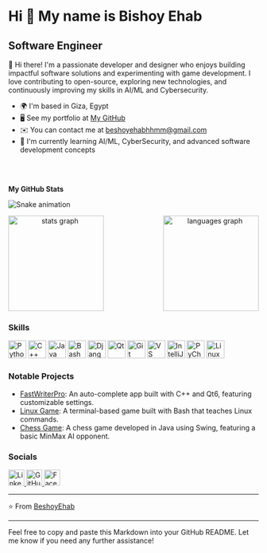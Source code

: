 # Hi 👋 My name is Bishoy Ehab

## Software Engineer

👋 Hi there! I'm a passionate developer and designer who enjoys building impactful software solutions and experimenting with game development. I love contributing to open-source, exploring new technologies, and continuously improving my skills in AI/ML and Cybersecurity.

* 🌍 I'm based in Giza, Egypt
* 🖥️ See my portfolio at [My GitHub](https://github.com/BeshoyEhab)
* ✉️ You can contact me at [beshoyehabhhmm@gmail.com](mailto:beshoyehabhhmm@gmail.com)
* 🧐 I'm currently learning AI/ML, CyberSecurity, and advanced software development concepts

<br/><br/>

**My GitHub Stats**

![Snake animation](https://raw.githubusercontent.com/BeshoyEhab/BeshoyEhab/output/snake.svg)

<div align="center" style="display: flex; justify-content: space-between; gap: 20px; flex-wrap: wrap; max-width: 1000px; margin: auto;">
  <img src="https://github-readme-stats.vercel.app/api?username=BeshoyEhab&hide_title=false&show_icons=true&include_all_commits=true&count_private=true&disable_animations=false&theme=react&locale=en" height="192" alt="stats graph"/>
  <img src="https://github-readme-stats.vercel.app/api/top-langs?username=BeshoyEhab&locale=en&hide_title=false&layout=compact&card_width=320&langs_count=5&theme=react" height="192" alt="languages graph"  />
</div>

### Skills

<p align="left">
  <img src="https://skillicons.dev/icons?i=python" alt="Python" width="36" height="36" />
  <img src="https://skillicons.dev/icons?i=cpp" alt="C++" width="36" height="36" />
  <img src="https://skillicons.dev/icons?i=java" alt="Java" width="36" height="36" />
  <img src="https://skillicons.dev/icons?i=bash" alt="Bash" width="36" height="36" />
  <img src="https://skillicons.dev/icons?i=django" alt="Django" width="36" height="36" />
  <img src="https://skillicons.dev/icons?i=qt" alt="Qt" width="36" height="36" />
  <img src="https://skillicons.dev/icons?i=git" alt="Git" width="36" height="36" />
  <img src="https://skillicons.dev/icons?i=vscode" alt="VS Code" width="36" height="36" />
  <img src="https://skillicons.dev/icons?i=intellij" alt="IntelliJ" width="36" height="36" />
  <img src="https://skillicons.dev/icons?i=pycharm" alt="PyCharm" width="36" height="36" />
  <img src="https://skillicons.dev/icons?i=linux" alt="Linux" width="36" height="36" />
</p>

### Notable Projects

* [FastWriterPro](https://github.com/BeshoyEhab/FastWriterPro): An auto-complete app built with C++ and Qt6, featuring customizable settings.
* [Linux Game](https://github.com/BeshoyEhab/Linux-Game): A terminal-based game built with Bash that teaches Linux commands.
* [Chess Game](https://github.com/BeshoyEhab/Chess-Game): A chess game developed in Java using Swing, featuring a basic MinMax AI opponent.

### Socials

<p align="left">
  <a href="https://www.linkedin.com/in/bishoyehab" target="_blank">
    <img src="https://raw.githubusercontent.com/danielcranney/readme-generator/main/public/icons/socials/linkedin.svg" alt="LinkedIn" width="32" height="32"/>
  </a>
  <a href="https://github.com/BeshoyEhab" target="_blank">
    <img src="https://raw.githubusercontent.com/danielcranney/readme-generator/main/public/icons/socials/github.svg" alt="GitHub" width="32" height="32"/>
  </a>
  <a href="https://www.facebook.com/profile.php?id=61568153291574" target="_blank">
    <img src="https://raw.githubusercontent.com/danielcranney/readme-generator/main/public/icons/socials/facebook.svg" alt="Facebook" width="32" height="32"/>
  </a>
</p>

---

⭐️ From [BeshoyEhab](https://github.com/BeshoyEhab)

---

Feel free to copy and paste this Markdown into your GitHub README. Let me know if you need any further assistance!
